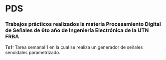 # PDS
### Trabajos prácticos realizados la materia Procesamiento Digital de Señales de 6to año de Ingeniería Electrónica de la UTN FRBA

**Ts1:**  Tarea semanal 1 en la cual se realiza un generador de señales senoidales parametrizado.
